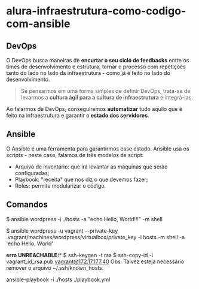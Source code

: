 # alura-infraestrutura-como-codigo-com-ansible


## DevOps 
O DevOps busca maneiras de **encurtar o seu ciclo de feedbacks** entre os times de desenvolvimento e estrutura, tornar o processo com repetições tanto do lado no lado da infraestrutura - como já é feito no lado do desenvolvimento. 
>Se pensarmos em uma forma simples de definir DevOps, trata-se de levarmos a **cultura ágil para a cultura de infraestrutura** e integrá-las.

Ao falarmos de DevOps, conseguiremos **automatizar** tudo aquilo que é feito na infraestrutura e garantir o **estado dos servidores**.

## Ansible
O Ansible é uma ferramenta para garantirmos esse estado. Ansible usa os scripts - neste caso, falamos de três modelos de script:

- Arquivo de inventário: que irá levantar as máquinas que serão configuradas;
- Playbook: "receita" que nos diz o que devemos fazer;
- Roles: permite modularizar o código.

## Comandos

$ ansible wordpress -i ./hosts -a "echo Hello, World!!!" -m shell

$ ansible wordpress -u vagrant --private-key .vagrant/machines/wordpress/virtualbox/private_key -i hosts -m shell -a 'echo Hello, World'

**erro UNREACHABLE:***
$ ssh-keygen -t rsa
$ ssh-copy-id -i vagrant_id_rsa.pub vagrant@172.17.177.40
Obs: Talvez esteja necessário remover o arquivo ~/.ssh/known_hosts.


ansible-playbook -i ./hosts ./playbook.yml 
